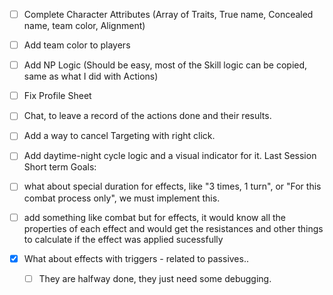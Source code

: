 - [ ] Complete Character Attributes (Array of Traits, True name, Concealed name, team color, Alignment)
- [ ] Add team color to players
- [ ] Add NP Logic (Should be easy, most of the Skill logic can be copied, same as what I did with Actions)
- [ ] Fix Profile Sheet
- [ ] Chat, to leave a record of the actions done and their results.
- [ ] Add a way to cancel Targeting with right click.
- [ ] Add daytime-night cycle logic and a visual indicator for it.
      Last Session Short term Goals:

- [ ] what about special duration for effects, like "3 times, 1 turn", or "For this combat process only", we must implement this.
- [ ] add something like combat but for effects, it would know all the properties of each effect and would get the resistances and other things to calculate if the effect was applied sucessfully
- [x] What about effects with triggers - related to passives..
  - [ ] They are halfway done, they just need some debugging.
